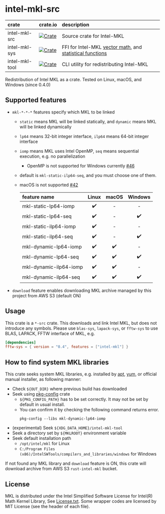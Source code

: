 # intel-mkl-src

|crate         | crate.io                                                                                           | description                                                           |
|:-------------|:---------------------------------------------------------------------------------------------------|:----------------------------------------------------------------------|
|intel-mkl-src | [![Crate](http://meritbadge.herokuapp.com/intel-mkl-src)](https://crates.io/crates/intel-mkl-src)  | Source crate for Intel-MKL                                            |
|intel-mkl-sys | [![Crate](http://meritbadge.herokuapp.com/intel-mkl-sys)](https://crates.io/crates/intel-mkl-sys)  | FFI for Intel-MKL [vector math][VM], and [statistical functions][VSL] |
|intel-mkl-tool| [![Crate](http://meritbadge.herokuapp.com/intel-mkl-tool)](https://crates.io/crates/intel-mkl-tool)| CLI utility for redistributing Intel-MKL                              |

Redistribution of Intel MKL as a crate. Tested on Linux, macOS, and Windows (since 0.4.0)

[VM]:  https://software.intel.com/en-us/mkl-developer-reference-c-vector-mathematical-functions
[VSL]: https://software.intel.com/en-us/mkl-developer-reference-c-statistical-functions

## Supported features

- `mkl-*-*-*` features specify which MKL to be linked
  - `static` means MKL will be linked statically, and `dynamic` means MKL will be linked dynamically
  - `lp64` means 32-bit integer interface, `ilp64` means 64-bit integer interface
  - `iomp` means MKL uses Intel OpenMP, `seq` means sequential execution, e.g. no parallelization
    - OpenMP is not supported for Windows currently [#46](https://github.com/rust-math/intel-mkl-src/issues/46)
  - default is `mkl-static-ilp64-seq`, and you must choose one of them.
  - macOS is not supported [#42](https://github.com/rust-math/intel-mkl-src/issues/42)

    | feature name           | Linux              | macOS              | Windows            |
    |:-----------------------|:------------------:|:------------------:|:------------------:|
    | mkl-static-lp64-iomp   | :heavy_check_mark: | -                  | -                  |
    | mkl-static-lp64-seq    | :heavy_check_mark: | -                  | :heavy_check_mark: |
    | mkl-static-ilp64-iomp  | :heavy_check_mark: | -                  | -                  |
    | mkl-static-ilp64-seq   | :heavy_check_mark: | -                  | :heavy_check_mark: |
    | mkl-dynamic-lp64-iomp  | :heavy_check_mark: | :heavy_check_mark: | -                  |
    | mkl-dynamic-lp64-seq   | :heavy_check_mark: | :heavy_check_mark: | :heavy_check_mark: |
    | mkl-dynamic-ilp64-iomp | :heavy_check_mark: | :heavy_check_mark: | -                  |
    | mkl-dynamic-ilp64-seq  | :heavy_check_mark: | :heavy_check_mark: | :heavy_check_mark: |

- `download` feature enables downloading MKL archive managed by this project from AWS S3 (default ON)

## Usage

This crate is a `*-src` crate. This downloads and link Intel MKL, but does not introduce any symbols.
Please use `blas-sys`, `lapack-sys`, or `fftw-sys` to use BLAS, LAPACK, FFTW interface of MKL, e.g.

```toml
[dependencies]
fftw-sys = { version = "0.4", features = ["intel-mkl"] }
```

## How to find system MKL libraries

This crate seeks system MKL libraries, e.g. installed by [apt], [yum], or official manual installer, as following manner:

- Check `${OUT_DIR}` where previous build has downloaded
- Seek using [pkg-config] crate
  - `${PKG_CONFIG_PATH}` has to be set correctly. It may not be set by default in usual install.
  - You can confirm it by checking the following command returns error.
    ```
    pkg-config --libs mkl-dynamic-lp64-iomp
    ```
- (experimental) Seek `${XDG_DATA_HOME}/intel-mkl-tool`
- Seek a directory set by `${MKLROOT}` environment variable
- Seek default installation path
  - `/opt/intel/mkl` for Linux
  - `C:/Program Files (x86)/IntelSWTools/compilers_and_libraries/windows` for Windows

If not found any MKL library and `download` feature is ON, this crate will download archive from AWS S3 `rust-intel-mkl` bucket.

[apt]: https://software.intel.com/content/www/us/en/develop/articles/installing-intel-free-libs-and-python-apt-repo.html
[yum]: https://software.intel.com/content/www/us/en/develop/articles/installing-intel-free-libs-and-python-yum-repo.html
[pkg-config]: https://github.com/rust-lang/pkg-config-rs

## License
MKL is distributed under the Intel Simplified Software License for Intel(R) Math Kernel Library, See [License.txt](License.txt).
Some wrapper codes are licensed by MIT License (see the header of each file).
